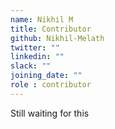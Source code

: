 ```yaml
---
name: Nikhil M
title: Contributor
github: Nikhil-Melath
twitter: ""
linkedin: ""
slack: ""
joining_date: ""
role : contributor
---
```


Still waiting for this
